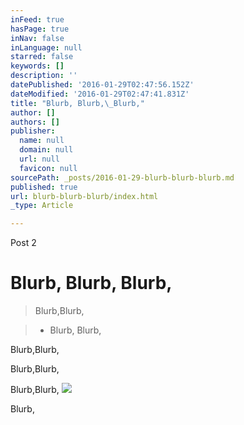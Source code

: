 ```yaml
---
inFeed: true
hasPage: true
inNav: false
inLanguage: null
starred: false
keywords: []
description: ''
datePublished: '2016-01-29T02:47:56.152Z'
dateModified: '2016-01-29T02:47:41.831Z'
title: "Blurb, Blurb,\_Blurb,"
author: []
authors: []
publisher:
  name: null
  domain: null
  url: null
  favicon: null
sourcePath: _posts/2016-01-29-blurb-blurb-blurb.md
published: true
url: blurb-blurb-blurb/index.html
_type: Article

---
```

Post 2

# Blurb, Blurb, Blurb,

> Blurb,Blurb,

> * Blurb, Blurb,

Blurb,Blurb,

Blurb,Blurb,

Blurb,Blurb,
![](https://the-grid-user-content.s3-us-west-2.amazonaws.com/0d07f477-fe4f-46db-a20a-159f4e39bf69.jpg)

Blurb,